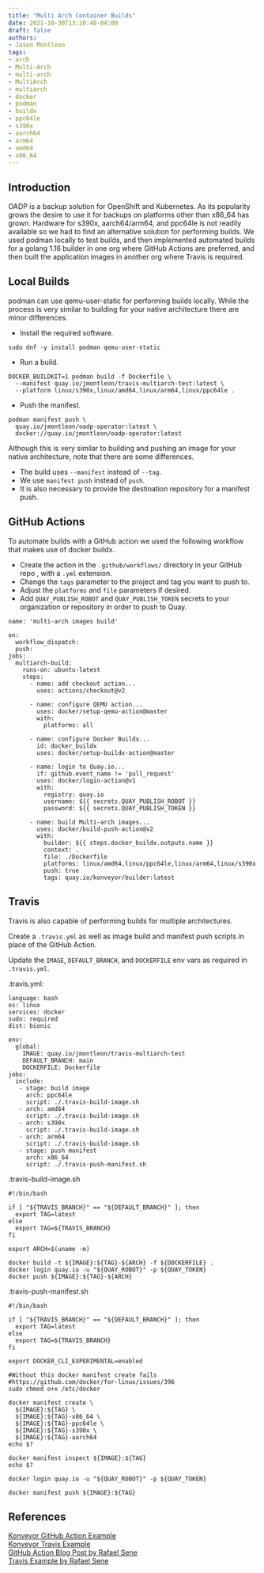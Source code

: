 ```yaml
---
title: "Multi Arch Container Builds"
date: 2021-10-30T13:20:40-04:00
draft: false
authors:
- Jason Montleon
tags:
- arch
- Multi-Arch
- multi-arch
- MultiArch
- multiarch
- docker
- podman
- buildx
- ppc64le
- s390x
- aarch64
- arm64
- amd64
- x86_64
---
```


## Introduction

OADP is a backup solution for OpenShift and Kubernetes. As its popularity grows the desire to use it for backups on platforms other than x86_64 has grown. Hardware for s390x, aarch64/arm64, and ppc64le is not readily available so we had to find an alternative solution for performing builds. We used podman locally to test builds, and then implemented automated builds for a golang 1.16 builder in one org where GitHub Actions are preferred, and then built the application images in another org where Travis is required.

## Local Builds
podman can use qemu-user-static for performing builds locally. While the process is very similar to building for your native architecture there are minor differences.  
  
- Install the required software.
```
sudo dnf -y install podman qemu-user-static
```
- Run a build.
```
DOCKER_BUILDKIT=1 podman build -f Dockerfile \
  --manifest quay.io/jmontleon/travis-multiarch-test:latest \
  --platform linux/s390x,linux/amd64,linux/arm64,linux/ppc64le .
```
- Push the manifest.
```
podman manifest push \
  quay.io/jmontleon/oadp-operator:latest \
  docker://quay.io/jmontleon/oadp-operator:latest
```
  
Although this is very similar to building and pushing an image for your native architecture, note that there are some differences.
- The build uses `--manifest` instead of `--tag`.
- We use `manifest push` instead of `push`.
- It is also necessary to provide the destination repository for a manifest push.

## GitHub Actions
To automate builds with a GitHub action we used the following workflow that makes use of docker buildx.
- Create the action in the `.github/workflows/` directory in your GitHub repo , with a `.yml` extension.
- Change the `tags` parameter to the project and tag you want to push to.
- Adjust the `platforms` and `file` parameters if desired.
- Add `QUAY_PUBLISH_ROBOT` and `QUAY_PUBLISH_TOKEN` secrets to your organization or repository in order to push to Quay.

```
name: 'multi-arch images build'

on:
  workflow_dispatch:
  push:
jobs:
  multiarch-build:
    runs-on: ubuntu-latest
    steps:
      - name: add checkout action...
        uses: actions/checkout@v2

      - name: configure QEMU action...
        uses: docker/setup-qemu-action@master
        with:
          platforms: all

      - name: configure Docker Buildx...
        id: docker_buildx
        uses: docker/setup-buildx-action@master

      - name: login to Quay.io...
        if: github.event_name != 'pull_request'
        uses: docker/login-action@v1
        with:
          registry: quay.io
          username: ${{ secrets.QUAY_PUBLISH_ROBOT }}
          password: ${{ secrets.QUAY_PUBLISH_TOKEN }}

      - name: build Multi-arch images...
        uses: docker/build-push-action@v2
        with:
          builder: ${{ steps.docker_buildx.outputs.name }}
          context: .
          file: ./Dockerfile
          platforms: linux/amd64,linux/ppc64le,linux/arm64,linux/s390x
          push: true
          tags: quay.io/konveyor/builder:latest
```

## Travis
Travis is also capable of performing builds for multiple architectures.  
  
Create a `.travis.yml` as well as image build and manifest push scripts in place of the GitHub Action.  
  
Update the `IMAGE`, `DEFAULT_BRANCH`, and `DOCKERFILE` env vars as required in `.travis.yml`.  
  
.travis.yml:
```
language: bash
os: linux
services: docker
sudo: required
dist: bionic

env:
  global:
    IMAGE: quay.io/jmontleon/travis-multiarch-test
    DEFAULT_BRANCH: main
    DOCKERFILE: Dockerfile
jobs:
  include:
   - stage: build image
     arch: ppc64le
     script: ./.travis-build-image.sh
   - arch: amd64
     script: ./.travis-build-image.sh
   - arch: s390x
     script: ./.travis-build-image.sh
   - arch: arm64
     script: ./.travis-build-image.sh
   - stage: push manifest
     arch: x86_64
     script: ./.travis-push-manifest.sh
```

.travis-build-image.sh
```
#!/bin/bash

if [ "${TRAVIS_BRANCH}" == "${DEFAULT_BRANCH}" ]; then
  export TAG=latest
else
  export TAG=${TRAVIS_BRANCH}
fi

export ARCH=$(uname -m)

docker build -t ${IMAGE}:${TAG}-${ARCH} -f ${DOCKERFILE} .
docker login quay.io -u "${QUAY_ROBOT}" -p ${QUAY_TOKEN}
docker push ${IMAGE}:${TAG}-${ARCH}
```

.travis-push-manifest.sh
```
#!/bin/bash

if [ "${TRAVIS_BRANCH}" == "${DEFAULT_BRANCH}" ]; then
  export TAG=latest
else
  export TAG=${TRAVIS_BRANCH}
fi

export DOCKER_CLI_EXPERIMENTAL=enabled

#Without this docker manifest create fails
#https://github.com/docker/for-linux/issues/396
sudo chmod o+x /etc/docker

docker manifest create \
  ${IMAGE}:${TAG} \
  ${IMAGE}:${TAG}-x86_64 \
  ${IMAGE}:${TAG}-ppc64le \
  ${IMAGE}:${TAG}-s390x \
  ${IMAGE}:${TAG}-aarch64
echo $?

docker manifest inspect ${IMAGE}:${TAG}
echo $?

docker login quay.io -u "${QUAY_ROBOT}" -p ${QUAY_TOKEN}

docker manifest push ${IMAGE}:${TAG}
```

## References
[Konveyor GitHub Action Example](https://github.com/konveyor/builder/blob/main/.github/workflows/multi_arch_image_build.yml)  
[Konveyor Travis Example](https://github.com/konveyor/travis-multiarch-test)  
[GitHub Action Blog Post by Rafael Sene](https://rpsene.wordpress.com/2021/09/09/cicd-building-multi-arch-container-images-with-github-actions/)  
[Travis Example by Rafael Sene](https://github.com/rpsene/multi-arch-travis)
